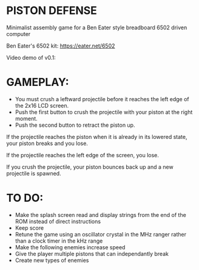 # PISTON DEFENSE
Minimalist assembly game for a Ben Eater style breadboard 6502 driven computer

Ben Eater's 6502 kit: https://eater.net/6502

Video demo of v0.1:

# GAMEPLAY:

- You must crush a leftward projectile before it reaches the left edge of the 2x16 LCD screen.
- Push the first button to crush the projectile with your piston at the right moment.
- Push the second button to retract the piston up.

If the projectile reaches the piston when it is already in its lowered state, your piston breaks and you lose.

If the projectile reaches the left edge of the screen, you lose.

If you crush the projectile, your piston bounces back up and a new projectile is spawned.

# TO DO:

- Make the splash screen read and display strings from the end of the ROM instead of direct instructions
- Keep score
- Retune the game using an oscillator crystal in the MHz ranger rather than a clock timer in the kHz range
- Make the following enemies increase speed
- Give the player multiple pistons that can independantly break
- Create new types of enemies
